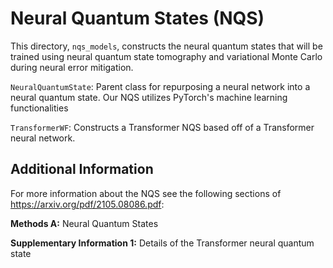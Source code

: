 # Neural Quantum States (NQS)

This directory, `nqs_models`, constructs the neural quantum states that will be trained using neural quantum state tomography and variational Monte Carlo during neural error mitigation.

`NeuralQuantumState`: Parent class for repurposing a neural network into a neural quantum state. Our NQS utilizes PyTorch's machine learning functionalities

`TransformerWF`: Constructs a Transformer NQS based off of a Transformer neural network.  

## Additional Information
For more information about the NQS see the following sections of https://arxiv.org/pdf/2105.08086.pdf:

**Methods A:** Neural Quantum States

**Supplementary Information 1:** Details of the Transformer neural quantum state
